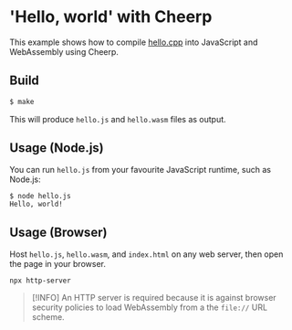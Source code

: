 # 'Hello, world' with Cheerp

This example shows how to compile [hello.cpp](hello.cpp) into JavaScript and WebAssembly using Cheerp.

## Build

```sh
$ make
```

This will produce `hello.js` and `hello.wasm` files as output.

## Usage (Node.js)

You can run `hello.js` from your favourite JavaScript runtime, such as Node.js:

```
$ node hello.js
Hello, world!
```

## Usage (Browser)

Host `hello.js`, `hello.wasm`, and `index.html` on any web server, then open the page in your browser.

```
npx http-server
```

> [!INFO]
> An HTTP server is required because it is against browser security policies to load WebAssembly from a the `file://` URL scheme.

